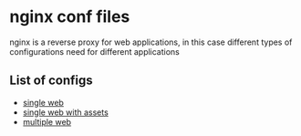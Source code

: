 # nginx conf files
nginx is a reverse proxy for web applications, in this case different types of configurations need for different applications

## List of configs
- [single web](https://github.com/venkatasaikatepalli/server-configs/blob/master/nginx/nginx.conf)
- [single web with assets](https://github.com/venkatasaikatepalli/server-configs/blob/master/nginx/app.conf)
- [multiple web](https://github.com/venkatasaikatepalli/server-configs/blob/master/nginx/multiple.conf)